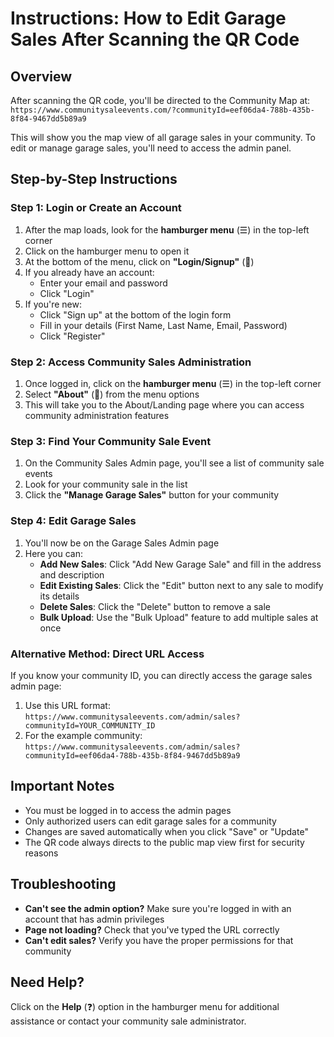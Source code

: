 # Instructions: How to Edit Garage Sales After Scanning the QR Code

## Overview
After scanning the QR code, you'll be directed to the Community Map at:
`https://www.communitysaleevents.com/?communityId=eef06da4-788b-435b-8f84-9467dd5b89a9`

This will show you the map view of all garage sales in your community. To edit or manage garage sales, you'll need to access the admin panel.

## Step-by-Step Instructions

### Step 1: Login or Create an Account
1. After the map loads, look for the **hamburger menu** (☰) in the top-left corner
2. Click on the hamburger menu to open it
3. At the bottom of the menu, click on **"Login/Signup"** (🔑)
4. If you already have an account:
   - Enter your email and password
   - Click "Login"
5. If you're new:
   - Click "Sign up" at the bottom of the login form
   - Fill in your details (First Name, Last Name, Email, Password)
   - Click "Register"

### Step 2: Access Community Sales Administration
1. Once logged in, click on the **hamburger menu** (☰) in the top-left corner
2. Select **"About"** (📖) from the menu options
3. This will take you to the About/Landing page where you can access community administration features

### Step 3: Find Your Community Sale Event
1. On the Community Sales Admin page, you'll see a list of community sale events
2. Look for your community sale in the list
3. Click the **"Manage Garage Sales"** button for your community

### Step 4: Edit Garage Sales
1. You'll now be on the Garage Sales Admin page
2. Here you can:
   - **Add New Sales**: Click "Add New Garage Sale" and fill in the address and description
   - **Edit Existing Sales**: Click the "Edit" button next to any sale to modify its details
   - **Delete Sales**: Click the "Delete" button to remove a sale
   - **Bulk Upload**: Use the "Bulk Upload" feature to add multiple sales at once

### Alternative Method: Direct URL Access
If you know your community ID, you can directly access the garage sales admin page:
1. Use this URL format: `https://www.communitysaleevents.com/admin/sales?communityId=YOUR_COMMUNITY_ID`
2. For the example community: `https://www.communitysaleevents.com/admin/sales?communityId=eef06da4-788b-435b-8f84-9467dd5b89a9`

## Important Notes
- You must be logged in to access the admin pages
- Only authorized users can edit garage sales for a community
- Changes are saved automatically when you click "Save" or "Update"
- The QR code always directs to the public map view first for security reasons

## Troubleshooting
- **Can't see the admin option?** Make sure you're logged in with an account that has admin privileges
- **Page not loading?** Check that you've typed the URL correctly
- **Can't edit sales?** Verify you have the proper permissions for that community

## Need Help?
Click on the **Help** (❓) option in the hamburger menu for additional assistance or contact your community sale administrator.
